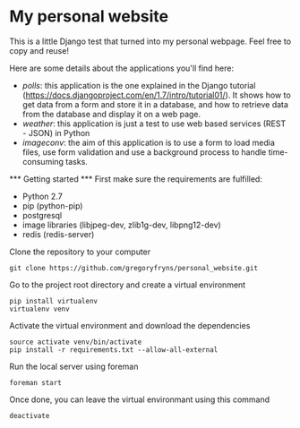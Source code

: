 My personal website
===================

This is a little Django test that turned into my personal webpage. Feel free to copy and reuse!

Here are some details about the applications you'll find here:

- *polls*: this application is the one explained in the Django tutorial (https://docs.djangoproject.com/en/1.7/intro/tutorial01/). It shows how to get data from a form and store it in a database, and how to retrieve data from the database and display it on a web page.
- *weather*: this application is just a test to use web based services (REST - JSON) in Python
- *imageconv*: the aim of this application is to use a form to load media files, use form validation and use a background process to handle time-consuming tasks.

*** Getting started ***
First make sure the requirements are fulfilled:
- Python 2.7
- pip (python-pip)
- postgresql 
- image libraries (libjpeg-dev, zlib1g-dev, libpng12-dev)
- redis (redis-server)

Clone the repository to your computer
```
git clone https://github.com/gregoryfryns/personal_website.git
```

Go to the project root directory and create a virtual environment
```
pip install virtualenv
virtualenv venv
```

Activate the virtual environment and download the dependencies
```
source activate venv/bin/activate
pip install -r requirements.txt --allow-all-external
```
Run the local server using foreman
```
foreman start
```

Once done, you can leave the virtual environmant using this command
```
deactivate
```
